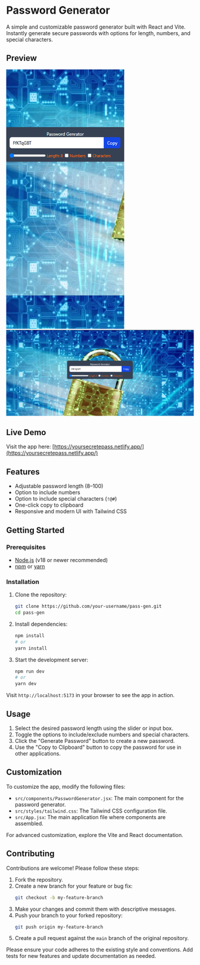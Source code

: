 # Password Generator

A simple and customizable password generator built with React and Vite. Instantly generate secure passwords with options for length, numbers, and special characters.

## Preview

![Password Generator Screenshot](public/Screenshot%202025-07-03%20030552.png)
![Password Generator Screenshot](public/Screenshot%202025-07-03%20030610.png)

## Live Demo

Visit the app here: [https://yoursecretepass.netlify.app/](https://yoursecretepass.netlify.app/)

## Features

- Adjustable password length (8–100)
- Option to include numbers
- Option to include special characters (`!@#`)
- One-click copy to clipboard
- Responsive and modern UI with Tailwind CSS

## Getting Started

### Prerequisites

- [Node.js](https://nodejs.org/) (v18 or newer recommended)
- [npm](https://www.npmjs.com/) or [yarn](https://yarnpkg.com/)

### Installation

1. Clone the repository:
   ```sh
   git clone https://github.com/your-username/pass-gen.git
   cd pass-gen
   ```
2. Install dependencies:
   ```sh
   npm install
   # or
   yarn install
   ```
3. Start the development server:
   ```sh
   npm run dev
   # or
   yarn dev
   ```

Visit `http://localhost:5173` in your browser to see the app in action.

## Usage

1. Select the desired password length using the slider or input box.
2. Toggle the options to include/exclude numbers and special characters.
3. Click the "Generate Password" button to create a new password.
4. Use the "Copy to Clipboard" button to copy the password for use in other applications.

## Customization

To customize the app, modify the following files:

- `src/components/PasswordGenerator.jsx`: The main component for the password generator.
- `src/styles/tailwind.css`: The Tailwind CSS configuration file.
- `src/App.jsx`: The main application file where components are assembled.

For advanced customization, explore the Vite and React documentation.

## Contributing

Contributions are welcome! Please follow these steps:

1. Fork the repository.
2. Create a new branch for your feature or bug fix:
   ```sh
   git checkout -b my-feature-branch
   ```
3. Make your changes and commit them with descriptive messages.
4. Push your branch to your forked repository:
   ```sh
   git push origin my-feature-branch
   ```
5. Create a pull request against the `main` branch of the original repository.

Please ensure your code adheres to the existing style and conventions. Add tests for new features and update documentation as needed.


